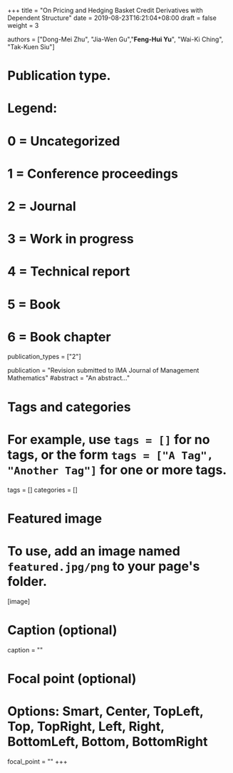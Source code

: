 +++
title = "On Pricing and Hedging Basket Credit Derivatives with Dependent Structure"
date = 2019-08-23T16:21:04+08:00
draft = false
weight = 3

authors = ["Dong-Mei Zhu", "Jia-Wen Gu","**Feng-Hui Yu**", "Wai-Ki Ching",  "Tak-Kuen Siu"]

# Publication type.
# Legend:
# 0 = Uncategorized
# 1 = Conference proceedings
# 2 = Journal
# 3 = Work in progress
# 4 = Technical report
# 5 = Book
# 6 = Book chapter
publication_types = ["2"]

publication = "Revision submitted to IMA Journal of Management Mathematics"
#abstract = "An abstract..."

# Tags and categories
# For example, use `tags = []` for no tags, or the form `tags = ["A Tag", "Another Tag"]` for one or more tags.
tags = []
categories = []

# Featured image
# To use, add an image named `featured.jpg/png` to your page's folder. 
[image]
  # Caption (optional)
  caption = ""

  # Focal point (optional)
  # Options: Smart, Center, TopLeft, Top, TopRight, Left, Right, BottomLeft, Bottom, BottomRight
  focal_point = ""
+++
